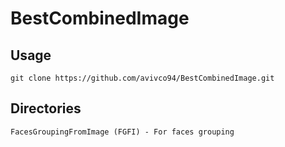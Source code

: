 # **BestCombinedImage**

## Usage
```git clone https://github.com/avivco94/BestCombinedImage.git```

## Directories
```FacesGroupingFromImage (FGFI) - For faces grouping```
